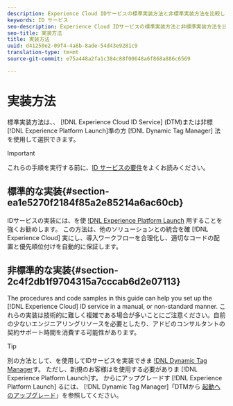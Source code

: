 ```yaml
---
description: Experience Cloud IDサービスの標準実装方法と非標準実装方法を比較してください。
keywords: ID サービス
seo-description: Experience Cloud IDサービスの標準実装方法と非標準実装方法を比較してください。
seo-title: 実装方法
title: 実装方法
uuid: d41250e2-09f4-4a8b-8ade-54d43e9281c9
translation-type: tm+mt
source-git-commit: e75a448a2fa1c384c88f00648a6f868a886c6569

---
```



# 実装方法

標準実装方法は、、 [!DNL Experience Cloud ID Service] (DTM)または非標 [!DNL Experience Platform Launch]準の方 [!DNL Dynamic Tag Manager] 法を使用して選択できます。

>[!IMPORTANT]
>
>これらの手順を実行する前に、[ID サービスの要件](../reference/requirements.md)をよくお読みください。

## 標準的な実装{#section-ea1e5270f2184f85a2e85214a6ac60cb}

IDサービスの実装には、を使 [!DNL Experience Platform Launch](https://docs.adobe.com/content/help/en/launch/using/implement/solutions/idservice-save.html) 用することを強くお勧めします。 この方法は、他のソリューションとの統合を確 [!DNL Experience Cloud] 実にし、導入ワークフローを合理化し、適切なコードの配置と優先順位付けを自動的に保証します。

## 非標準的な実装{#section-2c4f2db1f9704315a7cccab6d2e07113}

The procedures and code samples in this guide can help you set up the [!DNL Experience Cloud] ID service in a manual, or non-standard manner. これらの実装は技術的に難しく複雑である場合が多いことにご注意ください。自前の少ないエンジニアリングリソースを必要としたり、アドビのコンサルタントの契約サポート時間を消費する可能性があります。

>[!TIP]
>
>別の方法として、を使用してIDサービスを実装できま [!DNL Dynamic Tag Manager](https://docs.adobe.com/content/help/en/dtm/using/dtm-home.html)す。 ただし、新規のお客様はを使用する必要がありま [!DNL Experience Platform Launch]す。 からにアップグレードす [!DNL Experience Platform Launch] るには、 [!DNL Dynamic Tag Manager]「DTMから [起動へのアップグレード](https://docs.adobe.com/content/help/en/launch/using/reference/upgrade/overview.html)」を参照してください。
